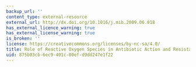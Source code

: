 ```yaml
---
backup_url: ''
content_type: external-resource
external_url: http://dx.doi.org/10.1016/j.mib.2009.06.018
has_external_licence_warning: true
has_external_license_warning: true
is_broken: ''
license: https://creativecommons.org/licenses/by-nc-sa/4.0/
title: Role of Reactive Oxygen Species in Antibiotic Action and Resistance
uid: 875b03cb-6ec9-401c-80ef-d9dd247e1f22
---
```

